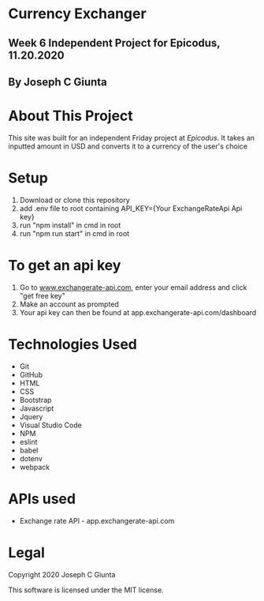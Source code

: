 # Currency Exchanger
## Week 6 Independent Project for Epicodus, 11.20.2020
## By Joseph C Giunta
# About This Project
This site was built for an independent Friday project at _Epicodus_. It takes an inputted amount in USD and converts it to a currency of the user's choice

# Setup

1. Download or clone this repository
2. add .env file to root containing API_KEY={Your ExchangeRateApi Api key}
3. run "npm  install" in cmd in root
4. run "npm run start" in cmd in root

# To get an api key

1. Go to www.exchangerate-api.com, enter your email address and click "get free key"
2. Make an account as prompted
3. Your api key can then be found at app.exchangerate-api.com/dashboard

# Technologies Used
* Git
* GitHub
* HTML
* CSS
* Bootstrap
* Javascript
* Jquery
* Visual Studio Code
* NPM
* eslint
* babel
* dotenv
* webpack

# APIs used
* Exchange rate API - app.exchangerate-api.com

# Legal

Copyright 2020 Joseph C Giunta

This software is licensed under the MIT license.
